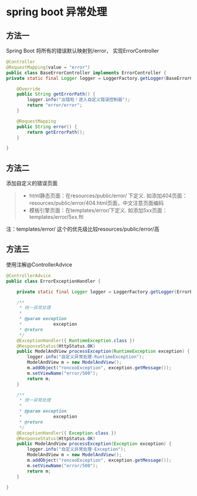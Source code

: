 # spring boot 异常处理

## 方法一
Spring Boot 将所有的错误默认映射到/error， 实现ErrorController

```java
@Controller
@RequestMapping(value = "error")
public class BaseErrorController implements ErrorController {
private static final Logger logger = LoggerFactory.getLogger(BaseErrorController.class);

	@Override
	public String getErrorPath() {
		logger.info("出错啦！进入自定义错误控制器");
		return "error/error";
	}

	@RequestMapping
	public String error() {
		return getErrorPath();
	}

}


```

## 方法二

添加自定义的错误页面

>* html静态页面：在resources/public/error/ 下定义. 如添加404页面： resources/public/error/404.html页面，中文注意页面编码
>* 模板引擎页面：在templates/error/下定义. 如添加5xx页面： templates/error/5xx.ftl

注：templates/error/ 这个的优先级比较resources/public/error/高

## 方法三
使用注解@ControllerAdvice

```java
@ControllerAdvice
public class ErrorExceptionHandler {

	private static final Logger logger = LoggerFactory.getLogger(ErrorExceptionHandler.class);

	/**
	 * 统一异常处理
	 * 
	 * @param exception
	 *            exception
	 * @return
	 */
	@ExceptionHandler({ RuntimeException.class })
	@ResponseStatus(HttpStatus.OK)
	public ModelAndView processException(RuntimeException exception) {
		logger.info("自定义异常处理-RuntimeException");
		ModelAndView m = new ModelAndView();
		m.addObject("roncooException", exception.getMessage());
		m.setViewName("error/500");
		return m;
	}

	/**
	 * 统一异常处理
	 * 
	 * @param exception
	 *            exception
	 * @return
	 */
	@ExceptionHandler({ Exception.class })
	@ResponseStatus(HttpStatus.OK)
	public ModelAndView processException(Exception exception) {
		logger.info("自定义异常处理-Exception");
		ModelAndView m = new ModelAndView();
		m.addObject("roncooException", exception.getMessage());
		m.setViewName("error/500");
		return m;
	}

}

```
